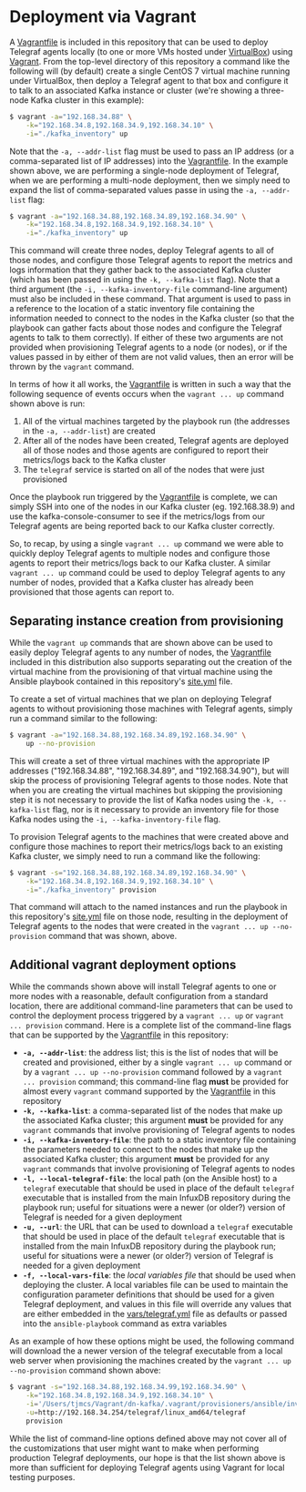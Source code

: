 # Deployment via Vagrant
A [Vagrantfile](../Vagrantfile) is included in this repository that can be used to deploy Telegraf agents locally (to one or more VMs hosted under [VirtualBox](https://www.virtualbox.org/)) using [Vagrant](https://www.vagrantup.com/). From the top-level directory of this repository a command like the following will (by default) create a single CentOS 7 virtual machine running under VirtualBox, then deploy a Telegraf agent to that box and configure it to talk to an associated Kafka instance or cluster (we're showing a three-node Kafka cluster in this example):

```bash
$ vagrant -a="192.168.34.88" \
    -k="192.168.34.8,192.168.34.9,192.168.34.10" \
    -i="./kafka_inventory" up
```

Note that the `-a, --addr-list` flag must be used to pass an IP address (or a comma-separated list of IP addresses) into the [Vagrantfile](../Vagrantfile). In the example shown above, we are performing a single-node deployment of Telegraf, when we are performing a multi-node deployment, then we simply need to expand the list of comma-separated values passe in using the `-a, --addr-list` flag:

```bash
$ vagrant -a="192.168.34.88,192.168.34.89,192.168.34.90" \
    -k="192.168.34.8,192.168.34.9,192.168.34.10" \
    -i="./kafka_inventory" up
```

This command will create three nodes, deploy Telegraf agents to all of those nodes, and configure those Telegraf agents to report the metrics and logs information that they gather back to the associated Kafka cluster (which has been passed in using the `-k, --kafka-list` flag). Note that a third argument (the `-i, --kafka-inventory-file` command-line argument) must also be included in these command. That argument is used to pass in a reference to the location of a static inventory file containing the information needed to connect to the nodes in the Kafka cluster (so that the playbook can gather facts about those nodes and configure the Telegraf agents to talk to them correctly). If either of these two arguments are not provided when provisioning Telegraf agents to a node (or nodes), or if the values passed in by either of them are not valid values, then an error will be thrown by the `vagrant` command.

In terms of how it all works, the [Vagrantfile](../Vagrantfile) is written in such a way that the following sequence of events occurs when the `vagrant ... up` command shown above is run:

1. All of the virtual machines targeted by the playbook run (the addresses in the `-a, --addr-list`) are created
1. After all of the nodes have been created, Telegraf agents are deployed all of those nodes and those agents are configured to report their metrics/logs back to the Kafka cluster
1. The `telegraf` service is started on all of the nodes that were just provisioned

Once the playbook run triggered by the [Vagrantfile](../Vagrantfile) is complete, we can simply SSH into one of the nodes in our Kafka cluster (eg. 192.168.38.9) and use the kafka-console-consumer to see if the metrics/logs from our Telegraf agents are being reported back to our Kafka cluster correctly.

So, to recap, by using a single `vagrant ... up` command we were able to quickly deploy Telegraf agents to multiple nodes and configure those agents to report their metrics/logs back to our Kafka cluster. A similar `vagrant ... up` command could be used to deploy Telegraf agents to any number of nodes, provided that a Kafka cluster has already been provisioned that those agents can report to.

## Separating instance creation from provisioning
While the `vagrant up` commands that are shown above can be used to easily deploy Telegraf agents to any number of nodes, the [Vagrantfile](../Vagrantfile) included in this distribution also supports separating out the creation of the virtual machine from the provisioning of that virtual machine using the Ansible playbook contained in this repository's [site.yml](../site.yml) file.

To create a set of virtual machines that we plan on deploying Telegraf agents to without provisioning those machines with Telegraf agents, simply run a command similar to the following:

```bash
$ vagrant -a="192.168.34.88,192.168.34.89,192.168.34.90" \
    up --no-provision
```

This will create a set of three virtual machines with the appropriate IP addresses ("192.168.34.88", "192.168.34.89", and "192.168.34.90"), but will skip the process of provisioning Telegraf agents to those nodes. Note that when you are creating the virtual machines but skipping the provisioning step it is not necessary to provide the list of Kafka nodes using the `-k, --kafka-list` flag, nor is it necessary to provide an inventory file for those Kafka nodes using the `-i, --kafka-inventory-file` flag.

To provision Telegraf agents to the machines that were created above and configure those machines to report their metrics/logs back to an existing Kafka cluster, we simply need to run a command like the following:

```bash
$ vagrant -s="192.168.34.88,192.168.34.89,192.168.34.90" \
    -k="192.168.34.8,192.168.34.9,192.168.34.10" \
    -i="./kafka_inventory" provision
```

That command will attach to the named instances and run the playbook in this repository's [site.yml](../site.yml) file on those node, resulting in the deployment of Telegraf agents to the nodes that were created in the `vagrant ... up --no-provision` command that was shown, above.

## Additional vagrant deployment options
While the commands shown above will install Telegraf agents to one or more nodes with a reasonable, default configuration from a standard location, there are additional command-line parameters that can be used to control the deployment process triggered by a `vagrant ... up` or `vagrant ... provision` command. Here is a complete list of the command-line flags that can be supported by the [Vagrantfile](../Vagrantfile) in this repository:

* **`-a, --addr-list`**: the address list; this is the list of nodes that will be created and provisioned, either by a single `vagrant ... up` command or by a `vagrant ... up --no-provision` command followed by a `vagrant ... provision` command; this command-line flag **must** be provided for almost every `vagrant` command supported by the [Vagrantfile](../Vagrantfile) in this repository
* **`-k, --kafka-list`**: a comma-separated list of the nodes that make up the associated Kafka cluster; this argument **must** be provided for any `vagrant` commands that involve provisioning of Telegraf agents to nodes
* **`-i, --kafka-inventory-file`**: the path to a static inventory file containing the parameters needed to connect to the nodes that make up the associated Kafka cluster; this argument **must** be provided for any `vagrant` commands that involve provisioning of Telegraf agents to nodes
* **`-l, --local-telegraf-file`**: the local path (on the Ansible host) to a `telegraf` executable that should be used in place of the default `telegraf` executable that is installed from the main InfuxDB repository during the playbook run; useful for situations were a newer (or older?) version of Telegraf is needed for a given deployment
* **`-u, --url`**: the URL that can be used to download a `telegraf` executable that should be used in place of the default `telegraf` executable that is installed from the main InfuxDB repository during the playbook run; useful for situations were a newer (or older?) version of Telegraf is needed for a given deployment
* **`-f, --local-vars-file`**: the *local variables file* that should be used when deploying the cluster. A local variables file can be used to maintain the configuration parameter definitions that should be used for a given Telegraf deployment, and values in this file will override any values that are either embedded in the [vars/telegraf.yml](../vars/telegraf.yml) file as defaults or passed into the `ansible-playbook` command as extra variables

As an example of how these options might be used, the following command will download the a newer version of the telegraf executable from a local web server when provisioning the machines created by the `vagrant ... up --no-provision` command shown above:

```bash
$ vagrant -s="192.168.34.88,192.168.34.99,192.168.34.90" \
    -k="192.168.34.8,192.168.34.9,192.168.34.10" \
    -i='/Users/tjmcs/Vagrant/dn-kafka/.vagrant/provisioners/ansible/inventory/vagrant_ansible_inventory' \
    -u=http://192.168.34.254/telegraf/linux_amd64/telegraf
    provision
```

While the list of command-line options defined above may not cover all of the customizations that user might want to make when performing production Telegraf deployments, our hope is that the list shown above is more than sufficient for deploying Telegraf agents using Vagrant for local testing purposes.